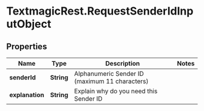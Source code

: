 # TextmagicRest.RequestSenderIdInputObject

## Properties
Name | Type | Description | Notes
------------ | ------------- | ------------- | -------------
**senderId** | **String** | Alphanumeric Sender ID (maximum 11 characters) | 
**explanation** | **String** | Explain why do you need this Sender ID | 


